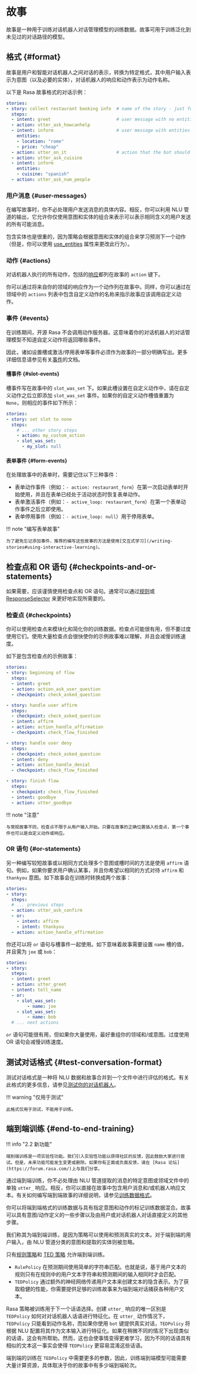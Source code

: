 # 故事

故事是一种用于训练对话机器人对话管理模型的训练数据。故事可用于训练泛化到未见过的对话路径的模型。

## 格式 {#format}

故事是用户和智能对话机器人之间对话的表示，转换为特定格式，其中用户输入表示为意图（以及必要的实体），对话机器人的响应和动作表示为动作名称。

以下是 Rasa 故事格式的对话示例：

```yaml
stories:
- story: collect restaurant booking info  # name of the story - just for debugging
  steps:
  - intent: greet                         # user message with no entities
  - action: utter_ask_howcanhelp
  - intent: inform                        # user message with entities
    entities:
    - location: "rome"
    - price: "cheap"
  - action: utter_on_it                   # action that the bot should execute
  - action: utter_ask_cuisine
  - intent: inform
    entities:
    - cuisine: "spanish"
  - action: utter_ask_num_people
```

### 用户消息 {#user-messages}

在编写故事时，你不必处理用户发送消息的具体内容。相反，你可以利用 NLU 管道的输出，它允许你仅使用意图和实体的组合来表示可以表示相同含义的用户发送的所有可能消息。

包含实体也是很重的，因为策略会根据意图和实体的组合来学习预测下一个动作（但是，你可以使用 [use_entities](/domain#ignoring-entities-for-certain-intents) 属性来更改此行为）。

### 动作 {#actions}

对话机器人执行的所有动作，包括的[响应](/responses)都列在故事的 `action` 键下。

你可以通过将来自你的领域的响应作为一个动作列在故事中。同样，你可以通过在领域中的 `actions` 列表中包含自定义动作的名称来指示故事应该调用自定义动作。

### 事件 {#events}

在训练期间，开源 Rasa 不会调用动作服务器。这意味着你的对话机器人的对话管理模型不知道自定义动作将返回哪些事件。

因此，诸如设置槽或激活/停用表单等事件必须作为故事的一部分明确写出。更多详细信息请参见有关[事件](https://rasa.com/docs/action-server/events)的文档。

#### 槽事件 {#slot-events}

槽事件写在故事中的 `slot_was_set` 下。如果此槽设置在自定义动作中，请在自定义动作之后立即添加 `slot_was_set` 事件。如果你的自定义动作槽值重置为 `None`，则相应的事件如下所示：

```yaml hl_lines="6 7"
stories:
- story: set slot to none
  steps:
    # ... other story steps
    - action: my_custom_action
    - slot_was_set:
      - my_slot: null
```

#### 表单事件 {#form-events}

在处理故事中的表单时，需要记住以下三种事件：

- 表单动作事件（例如：`- action: restaurant_form`）在第一次启动表单时开始使用，并且在表单已经处于活动状态时恢复表单动作。
- 表单激活事件（例如：`- active_loop: restaurant_form`）在第一个表单动作事件之后立即使用。
- 表单停用事件（例如：`- active_loop: null`）用于停用表单。

!!! note "编写表单故事"

    为了避免忘记添加事件，推荐的编写这些故事的方法是使用[交互式学习](/writing-stories#using-interactive-learning)。

## 检查点和 OR 语句 {#checkpoints-and-or-statements}

如果需要，应该谨慎使用检查点和 OR 语句。通常可以通过[规则](/rasa/rules)或 [ResponseSelector](/components#responseselector) 来更好地实现所需要的。

### 检查点 {#checkpoints}

你可以使用检查点来模块化和简化你的训练数据。检查点可能很有用，但不要过度使用它们。使用大量检查点会很快使你的示例故事难以理解，并且会减慢训练速度。

如下是包含检查点的示例故事：

```yaml
stories:
- story: beginning of flow
  steps:
  - intent: greet
  - action: action_ask_user_question
  - checkpoint: check_asked_question

- story: handle user affirm
  steps:
  - checkpoint: check_asked_question
  - intent: affirm
  - action: action_handle_affirmation
  - checkpoint: check_flow_finished

- story: handle user deny
  steps:
  - checkpoint: check_asked_question
  - intent: deny
  - action: action_handle_denial
  - checkpoint: check_flow_finished

- story: finish flow
  steps:
  - checkpoint: check_flow_finished
  - intent: goodbye
  - action: utter_goodbye
```

!!! note "注意"

    与常规故事不同，检查点不限于从用户输入开始。只要在故事的正确位置插入检查点，第一个事件也可以是自定义动作或响应。

### OR 语句 {#or-statements}

另一种编写较短故事或以相同方式处理多个意图或槽时间的方法是使用 `affirm` 语句。例如，如果你要求用户确认某事，并且你希望以相同的方式对待 `affirm` 和 `thankyou` 意图。如下故事会在训练时转换成两个故事：

```yaml
stories:
- story:
  steps:
  # ... previous steps
  - action: utter_ask_confirm
  - or:
    - intent: affirm
    - intent: thankyou
  - action: action_handle_affirmation
```

你还可以将 `or` 语句与槽事件一起使用。如下意味着故事需要设置 `name` 槽的值，并且需为 `joe` 或 `bob`：

```yaml
stories:
- story:
  steps:
  - intent: greet
  - action: utter_greet
  - intent: tell_name
  - or:
    - slot_was_set:
        - name: joe
    - slot_was_set:
        - name: bob
  # ... next actions
```

`or` 语句可能很有用，但如果你大量使用，最好重组你的领域和/或意图。过度使用 OR 语句会减慢训练速度。

## 测试对话格式 {#test-conversation-format}

测试对话格式是一种将 NLU 数据和故事合并到一个文件中进行评估的格式。有关此格式的更多信息，请参见[测试你的对话机器人](/testing-your-assistant)。

!!! warning "仅用于测试"

    此格式仅用于测试，不能用于训练。

## 端到端训练 {#end-to-end-training}

!!! info "2.2 新功能"

    端到端训练是一项实验性功能。我们引入实验性功能以获得社区的反馈，因此鼓励大家进行尝试。但是，未来功能可能发生变更或删除。如果你有正面或负面反馈，请在 [Rasa 论坛](https://forum.rasa.com/)上与我们分享。

通过端到端训练，你不必处理由 NLU 管道提取的消息的特定意图或领域文件中的单独 `utter_` 响应。相反，你可以直接在故事中包含用户消息和/或机器人响应文本。有关如何编写端到端故事的详细说明，请参见[训练数据格式](/training-data-format#end-to-end-training)。

你可以将端到端格式的训练数据与具有指定意图和动作的标记训练数据混合。故事可以具有意图/动作定义的一些步骤以及由用户或对话机器人对话直接定义的其他步骤。

我们称其为端到端训练，是因为策略可以使用和预测真实的文本。对于端到端的用户输入，由 NLU 管道分类的意图和提取的实体则被忽略。

只有[规则策略](/policies#rule-policy)和 [TED 策略](/policies#ted-policy) 允许端到端训练。

- `RulePolicy` 在预测期间使用简单的字符串匹配。也就是说，基于用户文本的规则只有在规则中的用户文本字符串和预测期间的输入相同时才会匹配。
- `TEDPolicy` 通过额外的神经网络传递用户文本来创建文本的隐含表示。为了获取稳健的性能，你需要提供足够的训练故事来为端到端对话捕获各种用户文本。

Rasa 策略被训练用于下一个话语选择。创建 `utter_` 响应的唯一区别是 `TEDPolicy` 如何对对话机器人话语进行特征化。在 `utter_` 动作情况下，`TEDPolicy` 只能看到动作名称，而如果你使用 `bot` 键提供真实对话，`TEDPolicy` 将根据 NLU 配置将其作为文本输入进行特征化。如果在稍微不同的情况下出现类似的话语，这会有所帮助。然而，这也会使事情变得更难学习，因为不同的话语具有相似的文本这一事实会使得 `TEDPolicy` 更容易混淆这些话语。

端到端的训练在 `TEDPolicy` 中需要更多的参数，因此，训练端到端模型可能需要大量计算资源，具体取决于你的故事中有多少端到端轮次。
